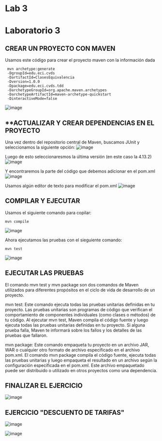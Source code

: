 # Lab 3
# **Laboratorio 3**

## **CREAR UN PROYECTO CON MAVEN**
Usamos este código para crear el proyecto maven con la información dada
``````
 mvn archetype:generate   
 -DgroupId=edu.eci.cvds   
 -DartifactId=ClasesEquivalencia   
 -Dversion=1.0.0   
 -Dpackage=edu.eci.cvds.tdd   
 -DarchetypeGroupId=org.apache.maven.archetypes   
 -DarchetypeArtifactId=maven-archetype-quickstart   
 -DinteractiveMode=false
``````
![image](https://github.com/andreec2/cvds-lab3--Monroy-Montes-/assets/111905757/4cd8d5e4-be1e-4651-a039-1105e50c1ff1)

## **ACTUALIZAR Y CREAR DEPENDENCIAS EN EL PROYECTO
Una vez dentro del repositorio central de Maven, buscamos JUnit y seleccionamos la siguiente opción:
![image](https://github.com/andreec2/cvds-lab3--Monroy-Montes-/assets/111905757/5371a415-12f8-413d-a705-84992b6b1736)

Luego de esto seleccionaresmos la última versión (en este caso la 4.13.2)
![image](https://github.com/andreec2/cvds-lab3--Monroy-Montes-/assets/111905757/532158e1-2406-4e1d-a36b-dada54da84c9)

Y encontraremos la parte del código que debemos adicionar en el pom.xml
![image](https://github.com/andreec2/cvds-lab3--Monroy-Montes-/assets/111905757/356cc70b-1b75-4530-bd6d-649c61e9bf03)

Usamos algún editor de texto para modificar el pom.xml
![image](https://github.com/Mauricio-A-Monroy/cvds-lab3--Monroy-Montes-/assets/111905757/5daa69dd-e5be-4c29-ab14-d09b22d99376)


## **COMPILAR Y EJECUTAR**
Usamos el siguiente comando para copilar:
``````
mvn compile
``````
![image](https://github.com/Mauricio-A-Monroy/cvds-lab3--Monroy-Montes-/assets/111905757/f425399c-7b34-42aa-ba20-358425c87c39)

Ahora ejecutamos las pruebas con el sieguiente comando:
``````
mvn test
``````
![image](https://github.com/Mauricio-A-Monroy/cvds-lab3--Monroy-Montes-/assets/111905757/3fb0acd0-9243-4e27-8426-5ce9e00b9e97)

## **EJECUTAR LAS PRUEBAS**

El comando mvn test y mvn package son dos comandos de Maven utilizados para diferentes propósitos en el ciclo de vida de desarrollo de un proyecto.

mvn test: Este comando ejecuta todas las pruebas unitarias definidas en tu proyecto. Las pruebas unitarias son programas de código que verifican el comportamiento de componentes individuales (como clases o métodos) de tu código. Al ejecutar mvn test, Maven compila el código fuente y luego ejecuta todas las pruebas unitarias definidas en tu proyecto. Si alguna prueba falla, Maven te informará sobre los fallos y los detalles de las pruebas que fallaron.

mvn package: Este comando empaqueta tu proyecto en un archivo JAR, WAR o cualquier otro formato de archivo especificado en el archivo pom.xml. El comando mvn package compila el código fuente, ejecuta todas las pruebas unitarias y luego empaqueta el resultado en un archivo según la configuración especificada en el pom.xml. Este archivo empaquetado puede ser distribuido o utilizado en otros proyectos como una dependencia.

## **FINALIZAR EL EJERCICIO**
![image](https://github.com/Mauricio-A-Monroy/cvds-lab3--Monroy-Montes-/assets/111905757/bb1e5812-3a75-448e-8960-a29d82fee7bd)

## **EJERCICIO "DESCUENTO DE TARIFAS"**

![image](https://github.com/Mauricio-A-Monroy/cvds-lab3--Monroy-Montes-/assets/111905757/d03d4163-65e4-48ae-a8be-e9b6ae9fc9b6)

![image](https://github.com/Mauricio-A-Monroy/cvds-lab3--Monroy-Montes-/assets/111905757/bb1e5812-3a75-448e-8960-a29d82fee7bd)

